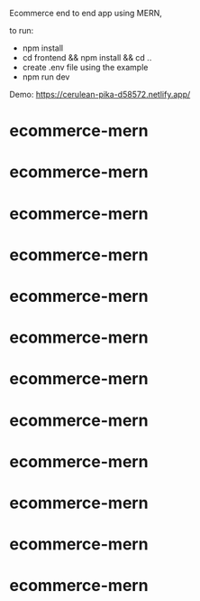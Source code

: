 Ecommerce end to end app using MERN,

to run:
- npm install
- cd frontend && npm install && cd ..
- create .env file using the example
- npm run dev

Demo: https://cerulean-pika-d58572.netlify.app/
# ecommerce-mern
# ecommerce-mern
# ecommerce-mern
# ecommerce-mern
# ecommerce-mern
# ecommerce-mern
# ecommerce-mern
# ecommerce-mern
# ecommerce-mern
# ecommerce-mern
# ecommerce-mern
# ecommerce-mern
